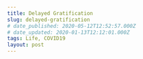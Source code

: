 ```yaml
---
title: Delayed Gratification
slug: delayed-gratification
# date_published: 2020-05-12T12:52:57.000Z
# date_updated: 2020-01-13T12:12:01.000Z
tags: Life, COVID19
layout: post
---
```


